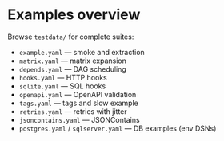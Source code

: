 # Examples overview

Browse `testdata/` for complete suites:
- `example.yaml` — smoke and extraction
- `matrix.yaml` — matrix expansion
- `depends.yaml` — DAG scheduling
- `hooks.yaml` — HTTP hooks
- `sqlite.yaml` — SQL hooks
- `openapi.yaml` — OpenAPI validation
- `tags.yaml` — tags and slow example
- `retries.yaml` — retries with jitter
- `jsoncontains.yaml` — JSONContains
- `postgres.yaml` / `sqlserver.yaml` — DB examples (env DSNs)
